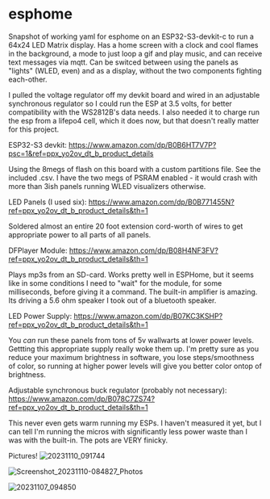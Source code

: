 # esphome
Snapshot of working yaml for esphome on an ESP32-S3-devkit-c to run a 64x24 LED Matrix display. Has a home screen with a clock and cool flames in the background, a mode to just loop a gif and play music, and can receive text messages via mqtt. Can be switced between using the panels as "lights" (WLED, even) and as a display, without the two components fighting each-other.

I pulled the voltage regulator off my devkit board and wired in an adjustable synchronous regulator so I could run the ESP at 3.5 volts, for better compatibility with the WS2812B's data needs. I also needed it to charge run the esp from a lifepo4 cell, which it does now, but that doesn't really matter for this project.

ESP32-S3 devkit:
https://www.amazon.com/dp/B0B6HT7V7P?psc=1&ref=ppx_yo2ov_dt_b_product_details

Using the 8megs of flash on this board with a custom partitions file. See the included .csv.
I have the two megs of PSRAM enabled - it would crash with more than 3ish panels running WLED visualizers otherwise.


LED Panels (I used six):
https://www.amazon.com/dp/B0B771455N?ref=ppx_yo2ov_dt_b_product_details&th=1

Soldered almost an entire 20 foot extension cord-worth of wires to get appropriate power to all parts of all panels.


DFPlayer Module:
https://www.amazon.com/dp/B08H4NF3FV?ref=ppx_yo2ov_dt_b_product_details&th=1

Plays mp3s from an SD-card. Works pretty well in ESPHome, but it seems like in some conditions I need to "wait" for the module, for some milliseconds, before giving it a command. The built-in amplifier is amazing. Its driving a 5.6 ohm speaker I took out of a bluetooth speaker.


LED Power Supply:
https://www.amazon.com/dp/B07KC3KSHP?ref=ppx_yo2ov_dt_b_product_details&th=1

You *can* run these panels from tons of 5v wallwarts at lower power levels. Gettting this appropriate supply really woke them up. I'm pretty sure as you reduce your maximum brightness in software, you lose steps/smoothness of color, so running at higher power levels will give you better color ontop of brightness.


Adjustable synchronous buck regulator (probably not necessary):
https://www.amazon.com/dp/B078C7ZS74?ref=ppx_yo2ov_dt_b_product_details&th=1

This never even gets warm running my ESPs. I haven't measured it yet, but I can tell I'm running the micros with significantly less power waste than I was with the built-in. The pots are VERY finicky.


Pictures!
![20231110_091744](https://github.com/zgauthier2000/esphome/assets/127626977/46ffc264-0dfb-4f96-9fce-e418fa937d14)

![Screenshot_20231110-084827_Photos](https://github.com/zgauthier2000/esphome/assets/127626977/d638165d-a944-4ce9-a2eb-87f619aaa9a7)

![20231107_094850](https://github.com/zgauthier2000/esphome/assets/127626977/9276ef64-915d-4b7a-ae94-1dcdd2a45ac3)
